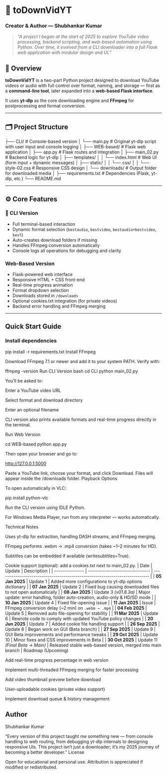 # 🎥 toDownVidYT
### Creator & Author — **Shubhankar Kumar**

> *“A project I began at the start of 2025 to explore YouTube video processing, backend scripting, and web-based automation using Python. Over time, it evolved from a CLI downloader into a full Flask web application with modular design and UI.”*

## 🧩 Overview
**toDownVidYT** is a two-part Python project designed to download YouTube videos or audio with full control over format, naming, and storage — first as a **command-line tool**, later expanded into a **web-based Flask interface**.

It uses **yt-dlp** as the core downloading engine and **FFmpeg** for postprocessing and format conversion.

---

## 🗂️ Project Structure
├── CLI/ # Console-based version
│ └── main.py # Original yt-dlp script with user input and console logging
│
├── WEB-based/ # Flask web application
│ ├── app.py # Flask routes and integration
│ ├── main_02.py # Backend logic for yt-dlp
│ ├── templates/
│ │ └── index.html # Web UI (form input + dynamic messages)
│ ├── static/
│ │ └── css/
│ │ └── style-02.css # Responsive CSS design
│ └── downloads/ # Output folder for downloaded media
│
├── requirements.txt # Dependencies (Flask, yt-dlp, etc.)
└── README.md


---

## ⚙️ Core Features
### 🧮 CLI Version
- Full terminal-based interaction  
- Dynamic format selection (`bestaudio`, `bestvideo`, `bestaudio+bestvideo`, `best`)  
- Auto-creates download folders if missing  
- Handles FFmpeg conversion automatically  
- Console logs all operations for debugging and clarity  

### Web-Based Version
- Flask-powered web interface  
- Responsive HTML + CSS front-end  
- Real-time progress animation  
- Format dropdown selection  
- Downloads stored in `/downloads`  
- Optional cookies.txt integration (for private videos)  
- Backend error handling and FFmpeg merging  

---

## Quick Start Guide

### Install dependencies

pip install -r requirements.txt
Install FFmpeg

Download FFmpeg 7.1 or newer and add it to your system PATH.
Verify with:

ffmpeg -version
Run CLI Version
bash
cd CLI
python main_02.py


You’ll be asked to:

Enter a YouTube video URL

Select format and download directory

Enter an optional filename

CLI version also prints available formats and real-time progress directly in the terminal.

Run Web Version

cd WEB-based
python app.py


Then open your browser and go to:

http://127.0.0.1:5000


Paste a YouTube link, choose your format, and click Download.
Files will appear inside the /downloads folder.
Playback Options

To open automatically in VLC:

pip install python-vlc


Run the CLI version using IDLE Python.

For Windows Media Player, run from any interpreter — works automatically.

 Technical Notes

Uses yt-dlp for extraction, handling DASH streams, and FFmpeg merging.

FFmpeg performs .webm → .mp4 conversion (takes ~1–2 minutes for HD).

Subtitles can be embedded if available (writesubtitles=True).

Cookie support (optional): add a cookies.txt next to main_02.py.
| Date            | Update                          | Description                                                                 |
| --------------- | ------------------------------- | --------------------------------------------------------------------------- |
| **05 Jan 2025** | Update 1                        | Added more configurations to yt-dlp options dictionary                      |
| **07 Jan 2025** | Update 2                        | Fixed bug causing downloaded files to not open automatically                |
| **08 Jan 2025** | Update 3 *(v01.8.3a)*           | Major update: error handling, folder auto-creation, audio-only & HD/SD mode |
| **10 Jan 2025** | Update 4                        | Fixed file-opening issue                                                    |
| **11 Jan 2025** | Issue                           | FFmpeg conversion delay (~2 min) on `.webm → .mp4`                          |
| **04 Feb 2025** | Update 5                        | Removed auto file-opening for stability                                     |
| **11 Mar 2025** | Update 6                        | Rewrote code to comply with updated YouTube policy changes                  |
| **20 Jun 2025** | Update 7                        | Added cookie file handling support                                          |
| **26 Sep 2025** | Update 8                        | Began work on GUI (Beta branch)                                             |
| **27 Sep 2025** | Update 9                        | GUI Beta improvements and performance tweaks                                |
| **29 Oct 2025** | Update 10                       | Minor fixes and CSS improvements in Beta                                    |
| **30 Oct 2025** | Update 11 *(Final Beta → Main)* | Released stable web-based version, merged into main branch                  |
Roadmap (Upcoming)

 Add real-time progress percentage in web version

 Implement multi-threaded FFmpeg merging for faster processing

 Add video thumbnail preview before download

 User-uploadable cookies (private video support)

 Implement download queue & history management

## Author

Shubhankar Kumar

“Every version of this project taught me something new — from console handling to web routing, from debugging yt-dlp internals to designing responsive UIs.
This project isn’t just a downloader; it’s my 2025 journey of becoming a better developer.”
License

Open for educational and personal use.
Attribution is appreciated if modified or redistributed.
